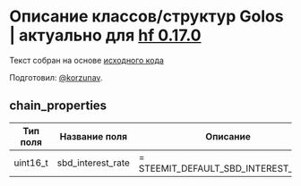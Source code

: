 # Описание классов/структур Golos | актуально для [hf 0.17.0](https://github.com/GolosChain/golos/releases/tag/v0.17.0)
Текст собран на основе [исходного кода](https://github.com/GolosChain/golos/tree/master/libraries/protocol/include/golos/protocol/steem_operations.hpp)

Подготовил: [@korzunav](https://golos.io/@korzunav).

## chain_properties


|Тип поля|Название поля|Описание|
|--------|-------------|--------|
|uint16_t|sbd_interest_rate|= STEEMIT_DEFAULT_SBD_INTEREST_RATE;|
